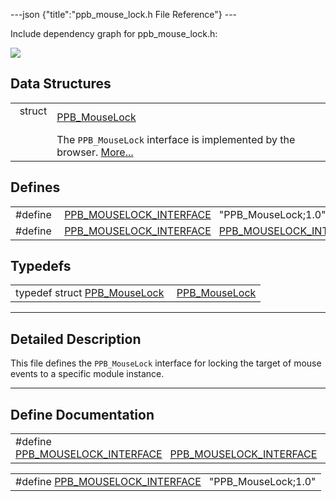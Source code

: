 ---json {"title":"ppb\_mouse\_lock.h File Reference"} ---

Include dependency graph for ppb\_mouse\_lock.h:

![](/docs/native-client/pepper_dev/c/ppb__mouse__lock_8h__incl.png)

Data Structures
---------------

<table><tbody><tr class="odd"><td style="text-align: right;">struct  </td><td><a href="/docs/native-client/pepper_dev/c/struct_p_p_b___mouse_lock__1__0/" class="el">PPB_MouseLock</a></td></tr><tr class="even"><td style="text-align: right;"> </td><td>The <code>PPB_MouseLock</code> interface is implemented by the browser. <a href="/docs/native-client/pepper_dev/c/struct_p_p_b___mouse_lock__1__0#details">More...</a><br />
</td></tr></tbody></table>

Defines
-------

<table><tbody><tr class="odd"><td style="text-align: right;">#define </td><td><a href="/docs/native-client/pepper_dev/c/ppb__mouse__lock_8h#a87c8b1ae0950bb6de205bbec68545edd" class="el">PPB_MOUSELOCK_INTERFACE</a>   "PPB_MouseLock;1.0"</td></tr><tr class="even"><td style="text-align: right;">#define </td><td><a href="/docs/native-client/pepper_dev/c/ppb__mouse__lock_8h#a61bbe5bd4a3ec739ecd5daf65192db7d" class="el">PPB_MOUSELOCK_INTERFACE</a>   <a href="/docs/native-client/pepper_dev/c/ppb__mouse__lock_8h#a87c8b1ae0950bb6de205bbec68545edd" class="el">PPB_MOUSELOCK_INTERFACE</a></td></tr></tbody></table>

Typedefs
--------

<table><tbody><tr class="odd"><td style="text-align: right;">typedef struct <a href="/docs/native-client/pepper_dev/c/struct_p_p_b___mouse_lock__1__0/" class="el">PPB_MouseLock</a> </td><td><a href="/docs/native-client/pepper_dev/c/group___interfaces#ga9d5fa32b9c90b100400161025fda2617" class="el">PPB_MouseLock</a></td></tr></tbody></table>

------------------------------------------------------------------------

<span id="details" class="anchor" style="margin: 0;"></span>

Detailed Description
--------------------

This file defines the `PPB_MouseLock` interface for locking the target of mouse events to a specific module instance.

------------------------------------------------------------------------

Define Documentation
--------------------

<span id="a61bbe5bd4a3ec739ecd5daf65192db7d" class="anchor" style="margin: 0;"></span>

<table><tbody><tr class="odd"><td>#define <a href="/docs/native-client/pepper_dev/c/ppb__mouse__lock_8h#a61bbe5bd4a3ec739ecd5daf65192db7d" class="el">PPB_MOUSELOCK_INTERFACE</a>   <a href="/docs/native-client/pepper_dev/c/ppb__mouse__lock_8h#a87c8b1ae0950bb6de205bbec68545edd" class="el">PPB_MOUSELOCK_INTERFACE</a></td></tr></tbody></table>

<span id="a87c8b1ae0950bb6de205bbec68545edd" class="anchor" style="margin: 0;"></span>

<table><tbody><tr class="odd"><td>#define <a href="/docs/native-client/pepper_dev/c/ppb__mouse__lock_8h#a87c8b1ae0950bb6de205bbec68545edd" class="el">PPB_MOUSELOCK_INTERFACE</a>   "PPB_MouseLock;1.0"</td></tr></tbody></table>
